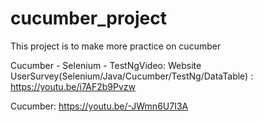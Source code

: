 # cucumber_project
This project is to make more practice on cucumber

Cucumber - Selenium - TestNgVideo: 
Website UserSurvey(Selenium/Java/Cucumber/TestNg/DataTable) : https://youtu.be/i7AF2b9Pvzw

Cucumber:
 https://youtu.be/-JWmn6U7I3A




